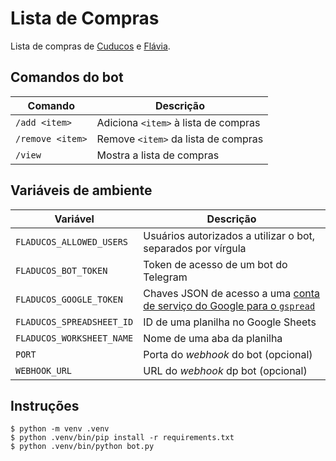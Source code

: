 # Lista de Compras

Lista de compras de [Cuducos](https://github.com/cuducos) e [Flávia](https://github.com/Flaviasv).

## Comandos do bot

| Comando | Descrição |
|---|---|
| `/add <item>` | Adiciona `<item>` à lista de compras |
| `/remove <item>` | Remove `<item>` da lista de compras |
| `/view` | Mostra a lista de compras |

## Variáveis de ambiente

| Variável | Descrição |
|---|---|
| `FLADUCOS_ALLOWED_USERS` | Usuários autorizados a utilizar o bot, separados por vírgula |
| `FLADUCOS_BOT_TOKEN` | Token de acesso de um bot do Telegram |
| `FLADUCOS_GOOGLE_TOKEN` | Chaves JSON de acesso a uma [conta de serviço do Google para o `gspread`](https://docs.gspread.org/en/v5.1.1/oauth2.html#authentication) |
| `FLADUCOS_SPREADSHEET_ID` | ID de uma planilha no Google Sheets |
| `FLADUCOS_WORKSHEET_NAME` | Nome de uma aba da planilha |
| `PORT` | Porta do _webhook_ do bot (opcional) |
| `WEBHOOK_URL` | URL do _webhook_ dp bot (opcional) |

## Instruções

```console
$ python -m venv .venv
$ python .venv/bin/pip install -r requirements.txt
$ python .venv/bin/python bot.py
```
